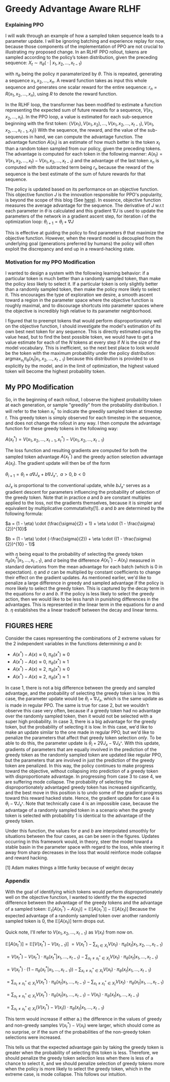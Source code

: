 # Greedy Advantage Aware RLHF


### Explaining PPO

I will walk through an example of how a sampled token sequence leads to a parameter update. I will be ignoring batching and experience replay for now, because those components of the implementation of PPO are not crucial to illustrating my proposed change. In an RLHF PPO rollout, tokens are sampled according to the policy’s token distribution, given the preceding sequence: $X_t \sim \pi_\theta(\;\cdot\;|\;x_1, x_2, ..., x_{t-1})$ 

with $\pi_\theta$ being the policy $\pi$ paramaterized by $\theta$. This is repeated, generating a sequence $x_1, x_2, ..., x_n$. A reward function takes as input this whole sequence and generates one scalar reward for the entire sequence: $r_n = R(x_1, x_2, ..., x_n)$, using $R$ to denote the reward function. 

In the RLHF loop, the transformer has been modified to estimate a function representing the expected sum of future rewards for a sequence, $V(x_1,x_2,...,x_t)$. In the PPO loop, a value is estimated for each sub-sequence beginning with the first token: $\{V(x_1), V(x_1, x_2), ..., V(x_1, x_2, ..., x_{t-1}), V(x_1, x_2, ..., x_{t-1}, x_t) \}$ With the sequence, the reward, and the value of the sub-sequences in hand, we can compute the advantage function. The advantage function $A(x_t)$ is an estimate of how much better is the token $x_t$ than a random token sampled from our policy, given the preceding tokens. The advantage is computed for each token in the following manner: $A(x_t) = V(x_1,x_2,...,x_t) - V(x_1, x_2, ..., x_{t-1})$ and the advantage of the last token $x_n$ is computed with the subtracted term being $r_n$ because the reward of the sequence is the best estimate of the sum of future rewards for that sequence.

The policy is updated based on its performance on an objective function. This objective function $J$ is the innovation responsible for PPO's popularity, is beyond the scope of this blog (See [here](https://huggingface.co/blog/deep-rl-ppo)). In essence, objective function measures the average advantage for the sequence. The derivative of $J$ w.r.t each parameter in $\theta$ is calculated and this gradient $\nabla J$ is used to update the parameters of the network in a gradient ascent step, for iteration $i$ of the optimization loop: $\theta_{i+1} = \theta_i + \nabla J$

This is effective at guiding the policy to find parameters $\theta$ that maximize the objective function. However, when the reward model is decoupled from the underlying goal (generations preferred by humans) the policy will often exploit the discrepancy and end up in a reward-hacking state.

### Motivation for my PPO Modification

I wanted to design a system with the following learning behavior: if a particular token is much better than a randomly sampled token, than make the policy _less_ likely to select it. If a particular token is only slightly better than a randomly sampled token, then make the policy more likely to select it. This encourages the type of exploration we desire, a smooth ascent toward a region in the parameter space where the objective function is roughly maximal, and to discourage shortcuts into parameter spaces where the objective is incredibly high relative to its parameter neighborhood. 

I figured that to preempt tokens that would perform disproportionately well on the objective function, I should investigate the model's estimation of its own best next token for any sequence. This is directly estimated using the value head, but to find the best possible token, we would have to get a value estimate for each of the $N$ tokens at every step if $N$ is the size of the model vocabulary. This is inefficient, so the next best place to look would be the token with the maximum probability under the policy distribution: $\text{argmax}_{x_t} \pi_\theta(x_t|x_1, x_2, ..., x_{t-1})$ because this distribution is provided to us explicitly by the model, and in the limit of optimization, the highest valued token will become the highest probability token. 

## My PPO Modification

So, in the beginning of each rollout, I observe the highest probability token at each generation, or sample "greedily" from the probability distribution. I will refer to the token $x_t^*$ to indicate the greedily sampled token at timestep $t$. This greedy token is simply observed for each timestep in the sequence, and does not change the rollout in any way. I then compute the advantage function for these greedy tokens in the following way:

$A(x_t^*) = V(x_1, x_2,..., x_{t-1}, x_t^*) - V(x_1, x_2,..., x_{t-1})$

The loss function and resulting gradients are computed for both the sampled token advantage $A(x_t^*)$ and the greedy action selection advantage $A(x_t)$. The gradient update will then be of the form

$\theta_{i+1} = \theta_i + a \nabla J_x + b \nabla J_{x^*}, \;\; a > 0,\; b < 0$ 

$aJ_{x}$ is proportional to the conventional update, while $bJ_{x^*}$ serves as a gradient descent for parameters influencing the probability of selection of the greedy token. Note that in practice $a$ and $b$ are constant multiples applied to the loss, not the gradients themselves, because it is simpler and equivalent by multiplicative commutativity[1]. $a$ and $b$ are determined by the following formula:

$a = (1 - \eta) \cdot (\frac{\sigma}{2} + 1) + \eta \cdot (1 - \frac{\sigma}{2})^{10}$

$b = (1 - \eta) \cdot (-\frac{\sigma}{2}) + \eta \cdot ((1 - \frac{\sigma}{2})^{10} - 1)$

with $\eta$ being equal to the probability of selecting the greedy token $\pi_\theta(x_t^* | x_1, ..., x_{t-1})$, and $\sigma$ being the difference $A(x_t^*) - A(x_t)$ measured in standard deviations from the mean advantage for each batch (which is 0 in expectation). $\eta$ and $\sigma$ can be multiplied by constant coefficients to change their effect on the gradient updates. As mentioned earlier, we'd like to penalize a large difference in greedy and sampled advantage if the policy is more likely to select the greedy token. This is captured by the decay term in the equations for $a$ and $b$. If the policy is less likely to select the greedy action, then we would like to be less harsh in punishing differences in the advantages. This is represented in the linear term in the equations for $a$ and $b$. $\eta$ establishes the a linear tradeoff between the decay and linear terms. 

FIGURES HERE
---

Consider the cases representing the combinations of 2 extreme values for the 2 independent variables in the functions determining $a$ and $b$:
- $A(x^*) - A(x) \approx 0$, $\pi_\theta(x^*) \approx 0$
- $A(x^*) - A(x) \approx 0$, $\pi_\theta(x^*) \approx 1$
- $A(x^*) - A(x) \approx 2$, $\pi_\theta(x^*) \approx 0$
- $A(x^*) - A(x) \approx 2$, $\pi_\theta(x^*) \approx 1$

In case 1, there is not a big difference between the greedy and sampled advantage, and the probability of selecting the greedy token is low. In this case, the parameter update would be $\theta_i + \nabla J_x$, which is the same update as is made in regular PPO. The same is true for case 2, but we wouldn't observe this case very often, because if a greedy token had no advantage over the randomly sampled token, then it would not be selected with a super high probability. In case 3, there is a big advantage for the greedy token, but the probability of selecting it is low. In this case, we'd like to make an update similar to the one made in regular PPO, but we'd like to penalize the parameters that affect that greedy token selection _only_. To be able to do this, the parameter update is $\theta_i + 2\nabla J_x - \nabla J_{x^*}$. With this update, gradients of parameters that are equally involved in the prediction of the greedy token as the randomly sampled token are updated like regular PPO, but the parameters that are involved in just the prediction of the greedy token are penalized. In this way, the policy continues to make progress toward the objective, without collapsing into prediction of a greedy token with disproportionate advantage. In progressing from case 3 to case 4, we are suffering mode collapse. The probability of selecting the disproportionately advantaged greedy token has increased significantly, and the best move in this position is to undo some of the gradient progress toward this reward hacked state. Hence, the gradient update for case 4 is $\theta_i - \nabla J_{x^*}$. Note that technically case 4 is an impossible case, because the advantage of a randomly sampled token in a scenario when the greedy token is selected with probability 1 is identical to the advantage of the greedy token.

Under this function, the values for $a$ and $b$ are interpolated smoothly for situations between the four cases, as can be seen in the figures. Updates occurring in this framework would, in theory, steer the model toward a stable basin in the parameter space with regard to the loss, while steering it away from sharp decreases in the loss that would reinforce mode collapse and reward hacking.



[1] Adam makes things a little funky because of weight decay
### Appendix

With the goal of identifying which tokens would perform disproportionately well on the objective function, I wanted to identify the the expected difference between the advantage of the greedy tokens and the advantage of a sampled token: $\mathbb{E}_t[A(x_t^*) - A(x_t)] = \mathbb{E}[A(x_t^*)] - \mathbb{E}[A(x_t)]$ Because the expected advantage of a randomly sampled token over another randomly sampled token is 0, the $\mathbb{E}[A(x_t)]$ term drops out.

Quick note, I'll refer to $V(x_1, x_2,..., x_{t-1})$ as $V(x_t)$ from now on.

$\mathbb{E}[A(x_t^*)] = \mathbb{E}[V(x_t^*) - V(x_{t-1})]$
$= V(x_t^*) - \sum_{x_t \in X_t} V(x_t) \cdot \pi_\theta(x_t | x_1, x_2, ..., x_{t-1})$

$= V(x_t^*) - V(x_t^*) \cdot \pi_\theta(x_t^*|x_1,...,x_{t-1}) - \sum_{x_t \neq x_t^* \in X_t} V(x_t) \cdot \pi_\theta(x_t | x_1, ..., x_{t-1})$

$= V(x_t^*) \cdot (1 - \pi_\theta(x_t^*|x_1,...,x_{t-1})) - \sum_{x_t \neq x_t^* \in X_t} V(x_t) \cdot \pi_\theta(x_t | x_1, ..., x_{t-1})$

$= \sum_{x_t \neq x_t^* \in X_t} V(x_t^*) \cdot \pi_\theta(x_t|x_1,...,x_{t-1}) - \sum_{x_t \neq x_t^* \in X_t} V(x_t) \cdot \pi_\theta(x_t | x_1, ..., x_{t-1})$

$= \sum_{x_t \neq x_t^* \in X_t} V(x_t^*) \cdot \pi_\theta(x_t | x_1, ..., x_{t-1}) - V(x_t) \cdot \pi_\theta(x_t|x_1,...,x_{t-1})$

$= \sum_{x_t \neq x_t^* \in X_t} (V(x_t^*) - V(x_t)) \cdot \pi_\theta(x_t|x_1,...,x_{t-1})$

This term would increase if either a.) the difference in the values of greedy and non-greedy samples $V(x_t^*) - V(x_t)$ were larger, which should come as no surprise, or if the sum of the probabilities of the non-greedy token selections were increased.

This tells us that the expected advantage gain by taking the greedy token is greater when the probability of selecting this token is less. Therefore, we should penalize the greedy token selection less when there is less of a chance to select it, and we should penalize selection of greedy tokens more when the policy is more likely to select the greedy token, which in the extreme case, is mode collapse. This follows our intuition.

